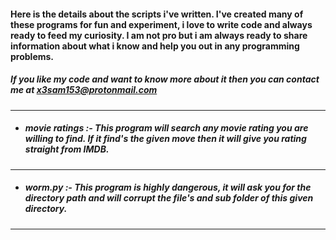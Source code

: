 #### **Here is the details about the scripts i've written. I've created many of these programs for fun and experiment, i love to write code and always ready to feed my curiosity. I am not pro but i am always ready to share information about what i know and help you out in any programming problems.**

##### If you like my code and want to know more about it then you can contact me at *x3sam153@protonmail.com*

---
* ##### *movie ratings* :- This program will search any movie rating you are willing to find. If it find's the given move then it will give you rating straight from IMDB.
---
* ##### *worm.py* :- This program is highly dangerous, it will ask you for the directory path and will corrupt the file's and sub folder of this given directory.
---

